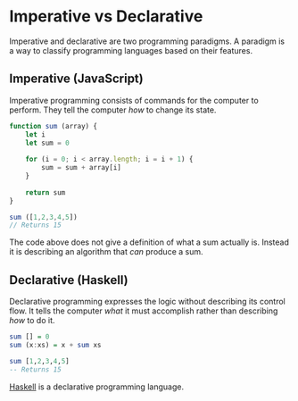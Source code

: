 # Imperative vs Declarative
Imperative and declarative are two programming paradigms. A paradigm is a way to classify programming languages based on their features.

## Imperative (JavaScript)
Imperative programming consists of commands for the computer to perform. They tell the computer *how* to change its state.

```javascript
function sum (array) {
	let i
	let sum = 0
	
	for (i = 0; i < array.length; i = i + 1) {
		sum = sum + array[i]
	}
	
	return sum
}

sum ([1,2,3,4,5])
// Returns 15
```

The code above does not give a definition of what a sum actually is. Instead it is describing an algorithm that *can* produce a sum.

## Declarative (Haskell)
Declarative programming expresses the logic without describing its control flow. It tells the computer *what* it must accomplish rather than describing *how* to do it.

```haskell
sum [] = 0
sum (x:xs) = x + sum xs

sum [1,2,3,4,5]
-- Returns 15
```

[Haskell](./haskell.md) is a declarative programming language.